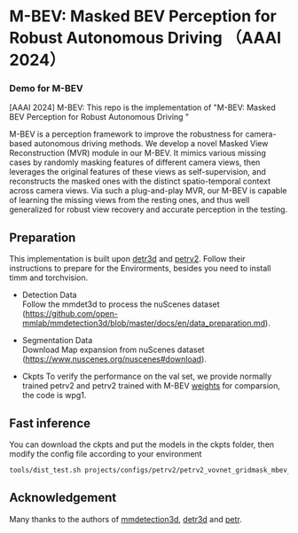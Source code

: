 # M-BEV: Masked BEV Perception for Robust Autonomous Driving （AAAI 2024）
### Demo for M-BEV ###
[AAAI 2024] M-BEV: This repo is the implementation of "M-BEV: Masked BEV Perception for Robust Autonomous Driving "


M-BEV is a perception framework to improve the robustness for camera-based autonomous driving methods.
We develop a novel Masked View Reconstruction (MVR) module in our M-BEV. It mimics various missing cases by randomly masking features of different camera views, then leverages the original features of these views as self-supervision, and reconstructs the masked ones with the distinct spatio-temporal context across camera views. Via such a plug-and-play MVR, our M-BEV is capable of learning the missing
views from the resting ones, and thus well generalized for robust view recovery and accurate perception in the testing.


## Preparation
This implementation is built upon [detr3d](https://github.com/WangYueFt/detr3d/blob/main/README.md) and [petrv2](https://github.com/megvii-research/PETR/edit/main/README.md). Follow their instructions to prepare for the Envirorments, besides you need to install timm and torchvision.

* Detection Data   
Follow the mmdet3d to process the nuScenes dataset (https://github.com/open-mmlab/mmdetection3d/blob/master/docs/en/data_preparation.md).

* Segmentation Data  
Download Map expansion from nuScenes dataset (https://www.nuscenes.org/nuscenes#download).

* Ckpts 
To verify the performance on the val set, we provide normally trained petrv2 and petrv2 trained with M-BEV [weights](https://pan.baidu.com/s/10J98exFM1nozD8cUh7zuTQ) for comparsion, the code is wpg1.


## Fast inference
You can download the ckpts and put the models in the ckpts folder, then modify the config file according to your environment
```bash
tools/dist_test.sh projects/configs/petrv2/petrv2_vovnet_gridmask_mbev_p4_800x320.py /ckpts/mebv.pth 8 --eval bbox
```

## Acknowledgement
Many thanks to the authors of [mmdetection3d](https://github.com/open-mmlab/mmdetection3d), [detr3d](https://github.com/WangYueFt/detr3d) and [petr](https://github.com/megvii-research/PETR).
